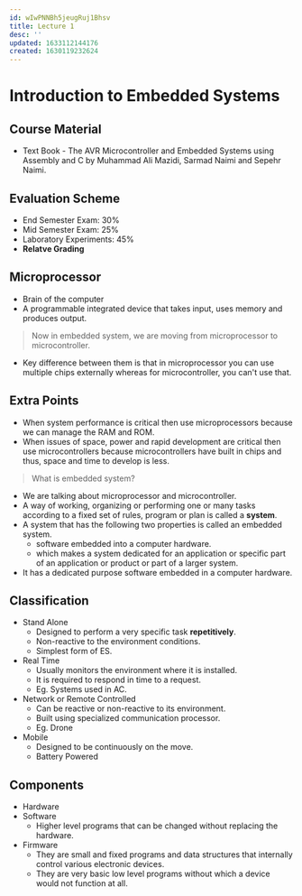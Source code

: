 ```yaml
---
id: wIwPNNBh5jeugRuj1Bhsv
title: Lecture 1
desc: ''
updated: 1633112144176
created: 1630119232624
---
```


# Introduction to Embedded Systems

## Course Material
* Text Book - The AVR Microcontroller and Embedded Systems using Assembly and C by Muhammad Ali Mazidi, Sarmad Naimi and Sepehr Naimi.

## Evaluation Scheme
* End Semester Exam: 30%
* Mid Semester Exam: 25%
* Laboratory Experiments: 45%
* **Relatve Grading**

## Microprocessor
* Brain of the computer
* A programmable integrated device that takes input, uses memory and produces output.

> Now in embedded system, we are moving from microprocessor to microcontroller.

* Key difference between them is that in microprocessor you can use multiple chips externally whereas for microcontroller, you can't use that.

## Extra Points
* When system performance is critical then use microprocessors because we can manage the RAM and ROM.
* When issues of space, power and rapid development are critical then use microcontrollers because microcontrollers have built in chips and thus, space and time to develop is less.

> What is embedded system?

* We are talking about microprocessor and microcontroller.
* A way of working, organizing or performing one or many tasks according to a fixed set of rules, program or plan is called a **system**.
* A system that has the following two properties is called an embedded system.
    * software embedded into a computer hardware.
    * which makes a system dedicated for an application or specific part of an application or product or part of a larger system.
* It has a dedicated purpose software embedded in a computer hardware.

## Classification
* Stand Alone
    * Designed to perform a very specific task **repetitively**.
    * Non-reactive to the environment conditions.
    * Simplest form of ES.
* Real Time
    * Usually monitors the environment where it is installed.
    * It is required to respond in time to a request.
    * Eg. Systems used in AC.
* Network or Remote Controlled
    * Can be reactive or non-reactive to its environment.
    * Built using specialized communication processor.
    * Eg. Drone
* Mobile
    * Designed to be continuously on the move.
    * Battery Powered

## Components
* Hardware
* Software
    * Higher level programs that can be changed without replacing the hardware.
* Firmware
    * They are small and fixed programs and data structures that internally control various electronic devices.
    * They are very basic low level programs without which a device would not function at all.